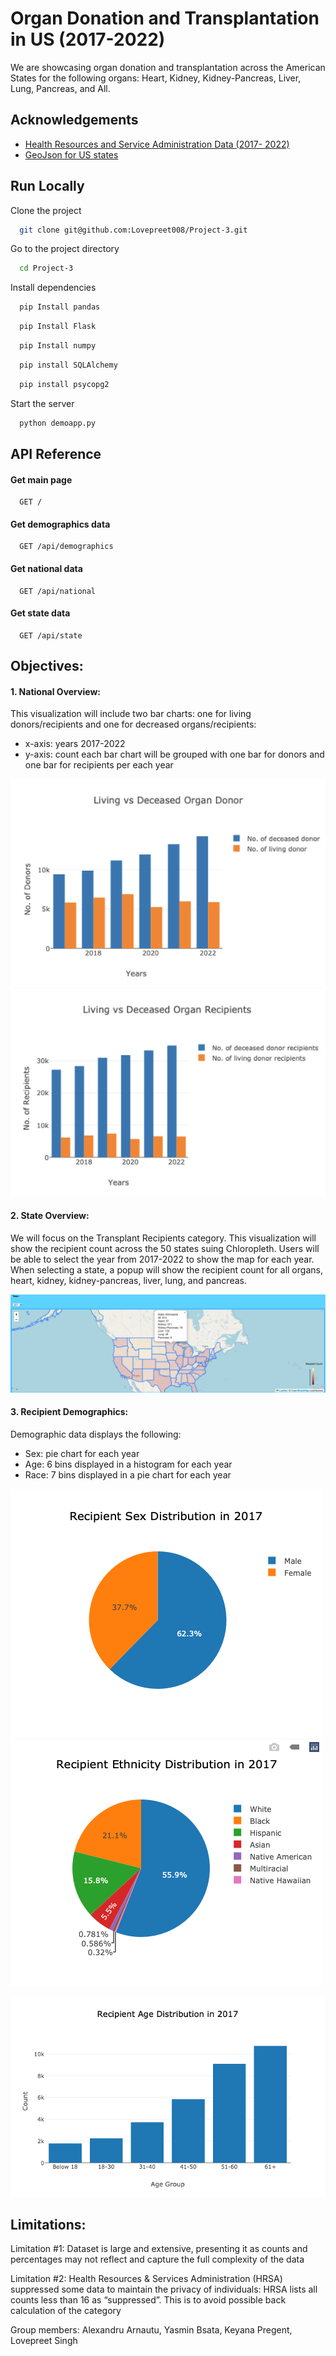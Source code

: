 # Organ Donation and Transplantation in US (2017-2022)

We are showcasing organ donation and transplantation across the American States for the following organs: Heart, Kidney, Kidney-Pancreas, Liver, Lung, Pancreas, and All. 

## Acknowledgements

 - [Health Resources and Service Administration Data (2017- 2022)](https://data.hrsa.gov/data/download)
 - [GeoJson for US states](https://public.opendatasoft.com/explore/dataset/us-state-boundaries/table/)



## Run Locally

Clone the project

```bash
  git clone git@github.com:Lovepreet008/Project-3.git
```

Go to the project directory

```bash
  cd Project-3
```

Install dependencies

```bash
  pip Install pandas
```
```bash
  pip Install Flask
```
```bash
  pip Install numpy
```
```bash
  pip install SQLAlchemy

```
```bash
  pip install psycopg2
```

Start the server

```bash
  python demoapp.py
```


 
## API Reference

#### Get main page

```http
  GET /
```


#### Get demographics data

```http
  GET /api/demographics
```

#### Get national data

```http
  GET /api/national
```

#### Get state data

```http
  GET /api/state
```


## Objectives: 
#### 1. National Overview: 
 This visualization will include two bar charts: one for living donors/recipients and one for decreased organs/recipients:
- x-axis: years 2017-2022
- y-axis: count
  each bar chart will be grouped with one bar for donors and one bar for recipients per each year 

![alt text](screenshots/image.png)   ![alt text](screenshots/image-7.png)
  
#### 2. State Overview: 
We will focus on the Transplant Recipients category. This visualization will show the recipient count across the 50 states suing Chloropleth. Users will be able to select the year from 2017-2022 to show the map for each year. When selecting a state, a popup will show the recipient count for all organs, heart, kidney, kidney-pancreas, liver, lung, and pancreas.   

![alt text](screenshots/image-3.png)


#### 3. Recipient Demographics: 
Demographic data displays the following:
- Sex: pie chart for each year
- Age: 6 bins displayed in a histogram for each year
- Race: 7 bins displayed in a pie chart for each year

![alt text](screenshots/image-4.png)  ![alt text](screenshots/image-5.png)

![alt text](screenshots/image-6.png)

## Limitations:
Limitation #1: Dataset is large and extensive, presenting it as counts and percentages may not reflect and capture the full complexity of the data

Limitation #2: Health Resources & Services Administration (HRSA) suppressed some data to maintain the privacy of individuals: 
HRSA lists all counts less than 16 as “suppressed”. This is to avoid possible back calculation of the category 




Group members: Alexandru Arnautu, Yasmin Bsata, Keyana Pregent, Lovepreet Singh

 


